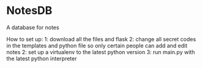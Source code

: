 # NotesDB
A database for notes

How to set up:
1: download all the files and flask
2: change all secret codes in the templates and python file so only certain people can add and edit notes
2: set up a virtualenv to the latest python version
3: run main.py with the latest python interpreter
